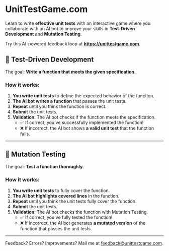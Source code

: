 # UnitTestGame.com

Learn to write **effective unit tests** with an interactive game where you collaborate with an AI bot to improve your skills in **Test-Driven Development** and **Mutation Testing**.

Try this AI-powered feedback loop at **<https://unittestgame.com>**.

## 🚀 Test-Driven Development

The goal: **Write a function that meets the given specification.**

### How it works:
1. **You write unit tests** to define the expected behavior of the function.
2. **The AI bot writes a function** that passes the unit tests.
3. **Repeat** until you think the function is correct. 
4. **Submit** the unit tests.
5. **Validation**: The AI bot checks if the function meets the specification.
   - ✅ If correct, you’ve successfully implemented the function!
   - ❌ If incorrect, the AI bot shows **a valid unit test** that the function fails.

---

## 🧪 Mutation Testing

The goal: **Test a function thoroughly.**

### How it works:
1. **You write unit tests** to fully cover the function.
2. **The AI bot highlights covered lines** in the function.
3. **Repeat** until you think the unit tests fully cover the function.
3. **Submit** the unit tests.
4. **Validation**: The AI bot checks the function with Mutation Testing.
   - ✅ If correct, you've fully tested the function!
   - ❌ If incorrect, the AI bot generates **a mutated version** of the function that passes the unit tests.

---

Feedback? Errors? Improvements?
Mail me at <feedback@unittestgame.com>.
